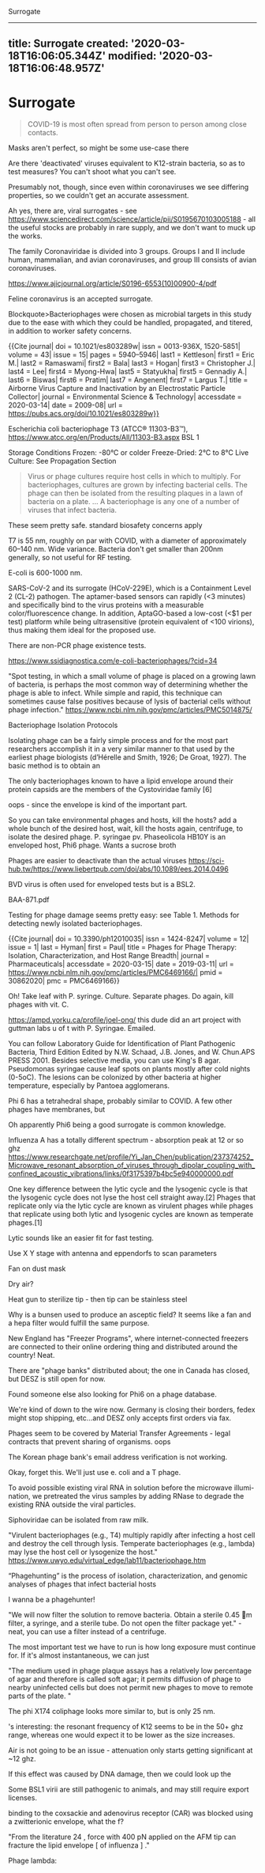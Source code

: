 Surrogate

---
title: Surrogate
created: '2020-03-18T16:06:05.344Z'
modified: '2020-03-18T16:06:48.957Z'
---

# Surrogate


> COVID-19 is most often spread from person to person among close contacts.

Masks aren't perfect, so might be some use-case there

Are there 'deactivated' viruses equivalent to K12-strain bacteria, so as to test measures? You can't shoot what you can't see. 

Presumably not, though, since even within coronaviruses we see differing properties, so we couldn't get an accurate assessment.

Ah yes, there are, viral surrogates - see https://www.sciencedirect.com/science/article/pii/S0195670103005188 - all the useful stocks are probably in rare supply, and we don't want to muck up the works.

The family Coronaviridae is divided into 3 groups. Groups I and II include human, mammalian, and avian coronaviruses, and group III consists of avian coronaviruses. 

https://www.ajicjournal.org/article/S0196-6553(10)00900-4/pdf

Feline coronavirus is an accepted surrogate.

Blockquote>Bacteriophages were chosen as microbial targets in this study due to the ease with which they could be handled, propagated, and titered, in addition to worker safety concerns.</blockquote>


{{Cite journal| doi = 10.1021/es803289w| issn = 0013-936X, 1520-5851| volume = 43| issue = 15| pages = 5940–5946| last1 = Kettleson| first1 = Eric M.| last2 = Ramaswami| first2 = Bala| last3 = Hogan| first3 = Christopher J.| last4 = Lee| first4 = Myong-Hwa| last5 = Statyukha| first5 = Gennadiy A.| last6 = Biswas| first6 = Pratim| last7 = Angenent| first7 = Largus T.| title = Airborne Virus Capture and Inactivation by an Electrostatic Particle Collector| journal = Environmental Science & Technology| accessdate = 2020-03-14| date = 2009-08| url = https://pubs.acs.org/doi/10.1021/es803289w}}

Escherichia coli bacteriophage T3 (ATCC® 11303-B3™), https://www.atcc.org/en/Products/All/11303-B3.aspx BSL 1 

Storage Conditions	Frozen: -80°C or colder
Freeze-Dried: 2°C to 8°C
Live Culture: See Propagation Section

<blockquote>Virus or phage cultures require host cells in which to multiply. For bacteriophages, cultures are grown by infecting bacterial cells. The phage can then be isolated from the resulting plaques in a lawn of bacteria on a plate. ... A bacteriophage is any one of a number of viruses that infect bacteria.</blockquote>

These seem pretty safe. standard biosafety concerns apply

T7 is 55 nm, roughly on par with COVID, with a diameter of approximately 60–140 nm. Wide variance. Bacteria don't get smaller than 200nm generally, so not useful for RF testing.

E-coli is 600-1000 nm.

SARS-CoV-2 and its surrogate (HCoV-229E), which is a Containment Level 2 (CL-2) pathogen. The aptamer-based sensors can rapidly (<3 minutes) and specifically bind to the virus proteins with a measurable color/fluorescence change. In addition, AptaGO-based a low-cost (<$1 per test) platform while being ultrasensitive (protein equivalent of <100 virions), thus making them ideal for the proposed use.

There are non-PCR phage existence tests.

https://www.ssidiagnostica.com/e-coli-bacteriophages/?cid=34

"Spot testing, in which a small volume of phage is placed on a growing lawn of bacteria, is perhaps the most common way of determining whether the phage is able to infect. While simple and rapid, this technique can sometimes cause false positives because of lysis of bacterial cells without phage infection." https://www.ncbi.nlm.nih.gov/pmc/articles/PMC5014875/

Bacteriophage Isolation Protocols

Isolating phage can be a fairly simple process and for the most part researchers accomplish it in a very similar manner to that used by the earliest phage biologists (d’Hérelle and Smith, 1926; De Groat, 1927). The basic method is to obtain an

 The only bacteriophages known to have a lipid envelope around their protein capsids are the members of the Cystoviridae family [6]

oops - since the envelope is kind of the important part.


So you can take environmental phages and hosts, kill the hosts? add a whole bunch of the desired host, wait, kill the hosts again, centrifuge, to isolate the desired phage. P. syringae pv. Phaseolicola HB10Y is an enveloped host, Phi6 phage. Wants a sucrose broth

Phages are easier to deactivate than the actual viruses https://sci-hub.tw/https://www.liebertpub.com/doi/abs/10.1089/ees.2014.0496

BVD virus is often used for enveloped tests but is a BSL2.

BAA-871.pdf


Testing for phage damage seems pretty easy: see Table 1. Methods for detecting newly isolated bacteriophages.

{{Cite journal| doi = 10.3390/ph12010035| issn = 1424-8247| volume = 12| issue = 1| last = Hyman| first = Paul| title = Phages for Phage Therapy: Isolation, Characterization, and Host Range Breadth| journal = Pharmaceuticals| accessdate = 2020-03-15| date = 2019-03-11| url = https://www.ncbi.nlm.nih.gov/pmc/articles/PMC6469166/| pmid = 30862020| pmc = PMC6469166}}


Oh! Take leaf with P. syringe. Culture. Separate phages. Do again, kill phages with vit. C.


https://ampd.yorku.ca/profile/joel-ong/ this dude did an art project with guttman labs u of t with P. Syringae. Emailed. 



You can follow Laboratory Guide for Identification of Plant Pathogenic Bacteria, Third Edition Edited by N.W. Schaad, J.B. Jones, and W. Chun.APS PRESS 2001. Besides selective media, you can use King's  B agar.  Pseudomonas syringae cause leaf spots on plants mostly after cold nights (0-5oC). The lesions can be colonized by other bacteria at higher temperature, especially by Pantoea agglomerans.

Phi 6 has a tetrahedral shape, probably similar to COVID. A few other phages have membranes, but 

Oh apparently Phi6 being a good surrogate is common knowledge.

Influenza A has a totally different spectrum - absorption peak at 12 or so ghz https://www.researchgate.net/profile/Yi_Jan_Chen/publication/237374252_Microwave_resonant_absorption_of_viruses_through_dipolar_coupling_with_confined_acoustic_vibrations/links/0f3175397b4bc5e940000000.pdf

One key difference between the lytic cycle and the lysogenic cycle is that the lysogenic cycle does not lyse the host cell straight away.[2] Phages that replicate only via the lytic cycle are known as virulent phages while phages that replicate using both lytic and lysogenic cycles are known as temperate phages.[1]

Lytic sounds like an easier fit for fast testing.

Use X Y stage with antenna and eppendorfs to scan parameters

Fan on dust mask 

Dry air? 

Heat gun to sterilize tip - then tip can be stainless steel

Why is a bunsen used to produce an asceptic field? It seems like a fan and a hepa filter would fulfill the same purpose.

New England has "Freezer Programs", where internet-connected freezers are connected to their online ordering thing and distributed around the country! Neat.

There are "phage banks" distributed about; the one in Canada has closed, but DESZ is still open for now.

Found someone else also looking for Phi6 on a phage database.

We're kind of down to the wire now. Germany is closing their borders, fedex might stop shipping, etc...and DESZ only accepts first orders via fax.

Phages seem to be covered by Material Transfer Agreements - legal contracts that prevent sharing of organisms. oops

The Korean phage bank's email address verification is not working.

Okay, forget this. We'll just use e. coli and a T phage.

To avoid possible existing viral RNA in solution before the microwave illumi-
nation, we pretreated the virus samples by adding RNase to degrade the existing RNA outside the viral particles.

Siphoviridae can be isolated from raw milk.

"Virulent bacteriophages (e.g., T4) multiply rapidly after infecting a host cell and destroy the cell through lysis.  Temperate bacteriophages (e.g., lambda) may lyse the host cell or lysogenize the host." https://www.uwyo.edu/virtual_edge/lab11/bacteriophage.htm

“Phagehunting” is the process of
isolation, characterization, and genomic analyses of phages that infect
bacterial hosts 

I wanna be a phagehunter!

"We will now filter the solution to remove bacteria. Obtain a sterile 0.45 m filter, a syringe,
and a sterile tube. Do not open the filter package yet." - neat, you can use a filter instead of a centrifuge.

The most important test we have to run is how long exposure must continue for. If it's almost instantaneous, we can just 

"The medium used in phage plaque assays has a relatively low percentage of agar and therefore is called soft agar; it permits diffusion of phage to nearby uninfected cells but does not permit new phages to move to remote parts of the plate. "

The phi X174 coliphage looks more similar to, but is only 25 nm.

's interesting: the resonant frequency of K12 seems to be in the 50+ ghz range, whereas one would expect it to be lower as the size increases.

Air is not going to be an issue - attenuation only starts getting significant at ~12 ghz.

If this effect was caused by DNA damage, then we could look up the 

Some BSL1 virii are still pathogenic to animals, and may still require export licenses.

 binding to the coxsackie and adenovirus receptor (CAR) was blocked using a zwitterionic envelope, 
what the f?


"From the literature 24 , force with 400 pN applied
on the AFM tip can fracture the lipid envelope [ of influenza ] ."

Phage lambda: 
